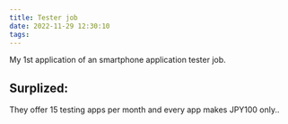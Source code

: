 ```yaml
---
title: Tester job
date: 2022-11-29 12:30:10
tags:
---
```

My 1st application of an smartphone application tester job.
## Surplized:
They offer 15 testing apps per month and every app makes JPY100 only..